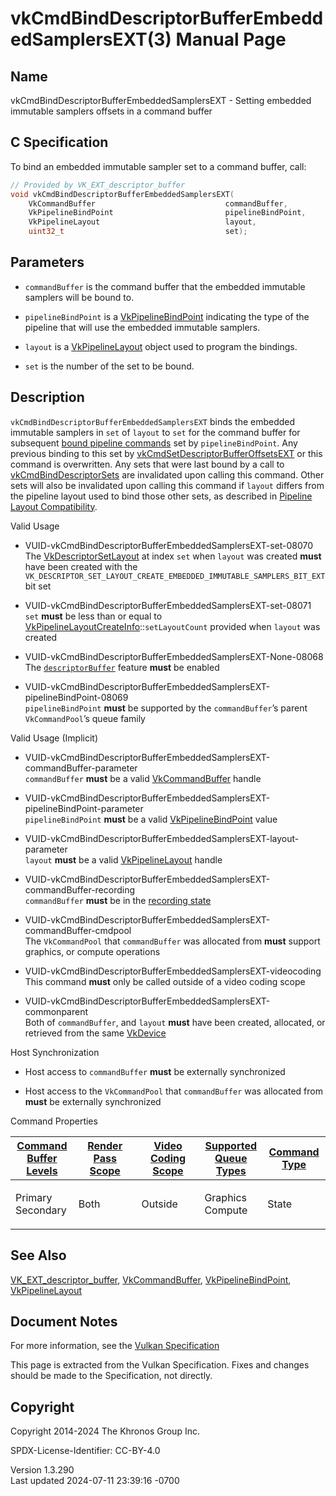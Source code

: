 # vkCmdBindDescriptorBufferEmbeddedSamplersEXT(3) Manual Page

## Name

vkCmdBindDescriptorBufferEmbeddedSamplersEXT - Setting embedded
immutable samplers offsets in a command buffer



## <a href="#_c_specification" class="anchor"></a>C Specification

To bind an embedded immutable sampler set to a command buffer, call:

``` c
// Provided by VK_EXT_descriptor_buffer
void vkCmdBindDescriptorBufferEmbeddedSamplersEXT(
    VkCommandBuffer                             commandBuffer,
    VkPipelineBindPoint                         pipelineBindPoint,
    VkPipelineLayout                            layout,
    uint32_t                                    set);
```

## <a href="#_parameters" class="anchor"></a>Parameters

- `commandBuffer` is the command buffer that the embedded immutable
  samplers will be bound to.

- `pipelineBindPoint` is a
  [VkPipelineBindPoint](https://registry.khronos.org/vulkan/specs/1.3-extensions/man/html/VkPipelineBindPoint.html) indicating the type of
  the pipeline that will use the embedded immutable samplers.

- `layout` is a [VkPipelineLayout](https://registry.khronos.org/vulkan/specs/1.3-extensions/man/html/VkPipelineLayout.html) object used to
  program the bindings.

- `set` is the number of the set to be bound.

## <a href="#_description" class="anchor"></a>Description

`vkCmdBindDescriptorBufferEmbeddedSamplersEXT` binds the embedded
immutable samplers in `set` of `layout` to `set` for the command buffer
for subsequent <a
href="https://registry.khronos.org/vulkan/specs/1.3-extensions/html/vkspec.html#pipelines-bindpoint-commands"
target="_blank" rel="noopener">bound pipeline commands</a> set by
`pipelineBindPoint`. Any previous binding to this set by
[vkCmdSetDescriptorBufferOffsetsEXT](https://registry.khronos.org/vulkan/specs/1.3-extensions/man/html/vkCmdSetDescriptorBufferOffsetsEXT.html)
or this command is overwritten. Any sets that were last bound by a call
to [vkCmdBindDescriptorSets](https://registry.khronos.org/vulkan/specs/1.3-extensions/man/html/vkCmdBindDescriptorSets.html) are
invalidated upon calling this command. Other sets will also be
invalidated upon calling this command if `layout` differs from the
pipeline layout used to bind those other sets, as described in <a
href="https://registry.khronos.org/vulkan/specs/1.3-extensions/html/vkspec.html#descriptorsets-compatibility"
target="_blank" rel="noopener">Pipeline Layout Compatibility</a>.

Valid Usage

- <a href="#VUID-vkCmdBindDescriptorBufferEmbeddedSamplersEXT-set-08070"
  id="VUID-vkCmdBindDescriptorBufferEmbeddedSamplersEXT-set-08070"></a>
  VUID-vkCmdBindDescriptorBufferEmbeddedSamplersEXT-set-08070  
  The [VkDescriptorSetLayout](https://registry.khronos.org/vulkan/specs/1.3-extensions/man/html/VkDescriptorSetLayout.html) at index `set`
  when `layout` was created **must** have been created with the
  `VK_DESCRIPTOR_SET_LAYOUT_CREATE_EMBEDDED_IMMUTABLE_SAMPLERS_BIT_EXT`
  bit set

- <a href="#VUID-vkCmdBindDescriptorBufferEmbeddedSamplersEXT-set-08071"
  id="VUID-vkCmdBindDescriptorBufferEmbeddedSamplersEXT-set-08071"></a>
  VUID-vkCmdBindDescriptorBufferEmbeddedSamplersEXT-set-08071  
  `set` **must** be less than or equal to
  [VkPipelineLayoutCreateInfo](https://registry.khronos.org/vulkan/specs/1.3-extensions/man/html/VkPipelineLayoutCreateInfo.html)::`setLayoutCount`
  provided when `layout` was created

- <a href="#VUID-vkCmdBindDescriptorBufferEmbeddedSamplersEXT-None-08068"
  id="VUID-vkCmdBindDescriptorBufferEmbeddedSamplersEXT-None-08068"></a>
  VUID-vkCmdBindDescriptorBufferEmbeddedSamplersEXT-None-08068  
  The <a
  href="https://registry.khronos.org/vulkan/specs/1.3-extensions/html/vkspec.html#features-descriptorBuffer"
  target="_blank" rel="noopener"><code>descriptorBuffer</code></a>
  feature **must** be enabled

- <a
  href="#VUID-vkCmdBindDescriptorBufferEmbeddedSamplersEXT-pipelineBindPoint-08069"
  id="VUID-vkCmdBindDescriptorBufferEmbeddedSamplersEXT-pipelineBindPoint-08069"></a>
  VUID-vkCmdBindDescriptorBufferEmbeddedSamplersEXT-pipelineBindPoint-08069  
  `pipelineBindPoint` **must** be supported by the `commandBuffer`’s
  parent `VkCommandPool`’s queue family

Valid Usage (Implicit)

- <a
  href="#VUID-vkCmdBindDescriptorBufferEmbeddedSamplersEXT-commandBuffer-parameter"
  id="VUID-vkCmdBindDescriptorBufferEmbeddedSamplersEXT-commandBuffer-parameter"></a>
  VUID-vkCmdBindDescriptorBufferEmbeddedSamplersEXT-commandBuffer-parameter  
  `commandBuffer` **must** be a valid
  [VkCommandBuffer](https://registry.khronos.org/vulkan/specs/1.3-extensions/man/html/VkCommandBuffer.html) handle

- <a
  href="#VUID-vkCmdBindDescriptorBufferEmbeddedSamplersEXT-pipelineBindPoint-parameter"
  id="VUID-vkCmdBindDescriptorBufferEmbeddedSamplersEXT-pipelineBindPoint-parameter"></a>
  VUID-vkCmdBindDescriptorBufferEmbeddedSamplersEXT-pipelineBindPoint-parameter  
  `pipelineBindPoint` **must** be a valid
  [VkPipelineBindPoint](https://registry.khronos.org/vulkan/specs/1.3-extensions/man/html/VkPipelineBindPoint.html) value

- <a
  href="#VUID-vkCmdBindDescriptorBufferEmbeddedSamplersEXT-layout-parameter"
  id="VUID-vkCmdBindDescriptorBufferEmbeddedSamplersEXT-layout-parameter"></a>
  VUID-vkCmdBindDescriptorBufferEmbeddedSamplersEXT-layout-parameter  
  `layout` **must** be a valid [VkPipelineLayout](https://registry.khronos.org/vulkan/specs/1.3-extensions/man/html/VkPipelineLayout.html)
  handle

- <a
  href="#VUID-vkCmdBindDescriptorBufferEmbeddedSamplersEXT-commandBuffer-recording"
  id="VUID-vkCmdBindDescriptorBufferEmbeddedSamplersEXT-commandBuffer-recording"></a>
  VUID-vkCmdBindDescriptorBufferEmbeddedSamplersEXT-commandBuffer-recording  
  `commandBuffer` **must** be in the [recording
  state](#commandbuffers-lifecycle)

- <a
  href="#VUID-vkCmdBindDescriptorBufferEmbeddedSamplersEXT-commandBuffer-cmdpool"
  id="VUID-vkCmdBindDescriptorBufferEmbeddedSamplersEXT-commandBuffer-cmdpool"></a>
  VUID-vkCmdBindDescriptorBufferEmbeddedSamplersEXT-commandBuffer-cmdpool  
  The `VkCommandPool` that `commandBuffer` was allocated from **must**
  support graphics, or compute operations

- <a href="#VUID-vkCmdBindDescriptorBufferEmbeddedSamplersEXT-videocoding"
  id="VUID-vkCmdBindDescriptorBufferEmbeddedSamplersEXT-videocoding"></a>
  VUID-vkCmdBindDescriptorBufferEmbeddedSamplersEXT-videocoding  
  This command **must** only be called outside of a video coding scope

- <a
  href="#VUID-vkCmdBindDescriptorBufferEmbeddedSamplersEXT-commonparent"
  id="VUID-vkCmdBindDescriptorBufferEmbeddedSamplersEXT-commonparent"></a>
  VUID-vkCmdBindDescriptorBufferEmbeddedSamplersEXT-commonparent  
  Both of `commandBuffer`, and `layout` **must** have been created,
  allocated, or retrieved from the same [VkDevice](https://registry.khronos.org/vulkan/specs/1.3-extensions/man/html/VkDevice.html)

Host Synchronization

- Host access to `commandBuffer` **must** be externally synchronized

- Host access to the `VkCommandPool` that `commandBuffer` was allocated
  from **must** be externally synchronized

Command Properties

<table class="tableblock frame-all grid-all stretch">
<colgroup>
<col style="width: 20%" />
<col style="width: 20%" />
<col style="width: 20%" />
<col style="width: 20%" />
<col style="width: 20%" />
</colgroup>
<thead>
<tr>
<th class="tableblock halign-left valign-top"><a
href="#VkCommandBufferLevel">Command Buffer Levels</a></th>
<th class="tableblock halign-left valign-top"><a
href="#vkCmdBeginRenderPass">Render Pass Scope</a></th>
<th class="tableblock halign-left valign-top"><a
href="#vkCmdBeginVideoCodingKHR">Video Coding Scope</a></th>
<th class="tableblock halign-left valign-top"><a
href="#VkQueueFlagBits">Supported Queue Types</a></th>
<th class="tableblock halign-left valign-top"><a
href="#fundamentals-queueoperation-command-types">Command Type</a></th>
</tr>
</thead>
<tbody>
<tr>
<td class="tableblock halign-left valign-top"><p>Primary<br />
Secondary</p></td>
<td class="tableblock halign-left valign-top"><p>Both</p></td>
<td class="tableblock halign-left valign-top"><p>Outside</p></td>
<td class="tableblock halign-left valign-top"><p>Graphics<br />
Compute</p></td>
<td class="tableblock halign-left valign-top"><p>State</p></td>
</tr>
</tbody>
</table>

## <a href="#_see_also" class="anchor"></a>See Also

[VK_EXT_descriptor_buffer](https://registry.khronos.org/vulkan/specs/1.3-extensions/man/html/VK_EXT_descriptor_buffer.html),
[VkCommandBuffer](https://registry.khronos.org/vulkan/specs/1.3-extensions/man/html/VkCommandBuffer.html),
[VkPipelineBindPoint](https://registry.khronos.org/vulkan/specs/1.3-extensions/man/html/VkPipelineBindPoint.html),
[VkPipelineLayout](https://registry.khronos.org/vulkan/specs/1.3-extensions/man/html/VkPipelineLayout.html)

## <a href="#_document_notes" class="anchor"></a>Document Notes

For more information, see the <a
href="https://registry.khronos.org/vulkan/specs/1.3-extensions/html/vkspec.html#vkCmdBindDescriptorBufferEmbeddedSamplersEXT"
target="_blank" rel="noopener">Vulkan Specification</a>

This page is extracted from the Vulkan Specification. Fixes and changes
should be made to the Specification, not directly.

## <a href="#_copyright" class="anchor"></a>Copyright

Copyright 2014-2024 The Khronos Group Inc.

SPDX-License-Identifier: CC-BY-4.0

Version 1.3.290  
Last updated 2024-07-11 23:39:16 -0700
